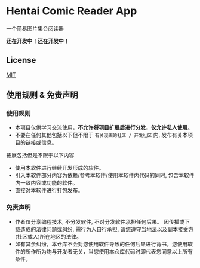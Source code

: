# Hentai Comic Reader App

一个简易图片集合阅读器

**还在开发中！还在开发中！**

## License

[MIT](./LICENSE)

## 使用规则 & 免责声明

### 使用规则

- 本项目仅供学习交流使用，**不允许将项目扩展后进行分发，仅允许私人使用**。
- 不要在任何其他包括以下但不限于 `有关漫画的社区 / 开发社区` 内, 发布有关本项目的链接或信息。

拓展包括但是不限于以下内容

- 使用本软件进行继续开发形成的软件。
- 引入本软件部分内容为依赖/参考本软件/使用本软件内代码的同时, 包含本软件内一致内容或功能的软件。
- 直接对本软件进行打包发布。

### 免责声明

- 作者仅分享编程技术, 不分发软件, 不对分发软件承担任何后果。 因传播或下载造成的法律问题或纠纷, 需行为人自行承担, 请您遵守当地法以及副本接受方(社区或人)所在地区的法律。
- 如有其余纠纷，本仓库不会对您使用软件导致的任何后果进行背书，您使用软件的所作所为均与开发者无关，当您使用本仓库代码时即代表您同意以上所有条件。
